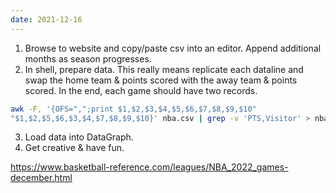 ```yaml
---
date: 2021-12-16
---
```


1. Browse to website and copy/paste csv into an editor. Append additional months as season progresses.
2. In shell, prepare data. This really means replicate each dataline and swap the home team & points scored with the away team & points scored. In the end, each game should have two records.

```bash
awk -F, '{OFS=",";print $1,$2,$3,$4,$5,$6,$7,$8,$9,$10"
"$1,$2,$5,$6,$3,$4,$7,$8,$9,$10}' nba.csv | grep -v 'PTS,Visitor' > nba2.csv
```
3. Load data into DataGraph.
4. Get creative & have fun.

https://www.basketball-reference.com/leagues/NBA_2022_games-december.html

